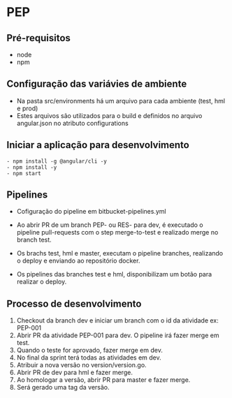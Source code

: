 # PEP

## Pré-requisitos

- node
- npm

## Configuração das variávies de ambiente

- Na pasta src/environments há um arquivo para cada ambiente (test, hml e prod)
- Estes arquivos são utilizados para o build e definidos no arquivo angular.json
  no atributo configurations

## Iniciar a aplicação para desenvolvimento

```
- npm install -g @angular/cli -y
- npm install -y
- npm start
```

## Pipelines

- Cofiguração do pipeline em bitbucket-pipelines.yml

- Ao abrir PR de um branch PEP- ou RES- para dev, é executado o pipeline pull-requests com o step merge-to-test e realizado merge no branch test.

- Os brachs test, hml e master, executam o pipeline branches, realizando o deploy e enviando ao repositório docker.

- Os pipelines das branches test e hml, disponibilizam um botão para realizar o deploy.

## Processo de desenvolvimento

1.  Checkout da branch dev e iniciar um branch com o id da atividade ex: PEP-001
2.  Abrir PR da atividade PEP-001 para dev. O pipeline irá fazer merge em test.
3.  Quando o teste for aprovado, fazer merge em dev.
4.  No final da sprint terá todas as atividades em dev.
5.  Atribuir a nova versão no version/version.go.
6.  Abrir PR de dev para hml e fazer merge.
7.  Ao homologar a versão, abrir PR para master e fazer merge.
8.  Será gerado uma tag da versão.
